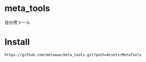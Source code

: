 # meta_tools

自分用ツール

# Install

```
https://github.com/metaaaa/meta_tools.git?path=Assets/MetaTools
```
